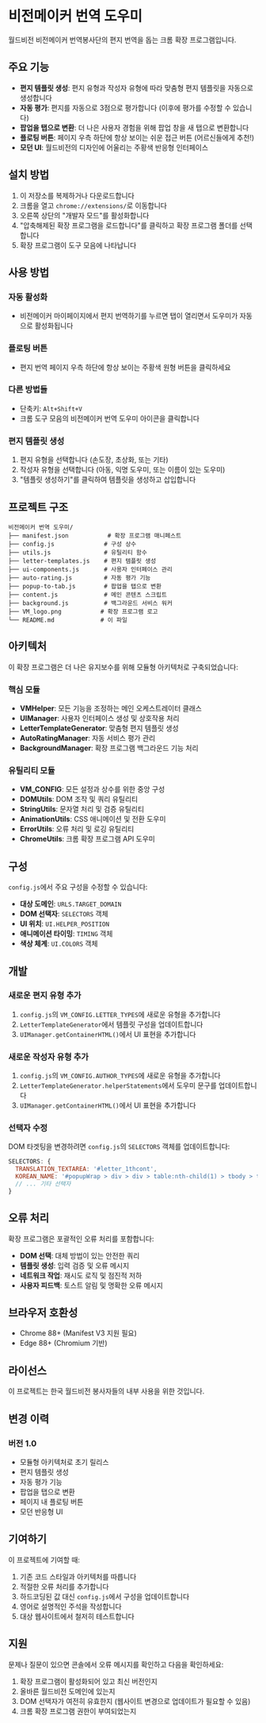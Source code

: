 # 비전메이커 번역 도우미

월드비전 비전메이커 번역봉사단의 편지 번역을 돕는 크롬 확장 프로그램입니다.

## 주요 기능

- **편지 템플릿 생성**: 편지 유형과 작성자 유형에 따라 맞춤형 편지 템플릿을 자동으로 생성합니다
- **자동 평가**: 편지를 자동으로 3점으로 평가합니다 (이후에 평가를 수정할 수 있습니다)
- **팝업을 탭으로 변환**: 더 나은 사용자 경험을 위해 팝업 창을 새 탭으로 변환합니다
- **플로팅 버튼**: 페이지 우측 하단에 항상 보이는 쉬운 접근 버튼 (어르신들에게 추천!)
- **모던 UI**: 월드비전의 디자인에 어울리는 주황색 반응형 인터페이스

## 설치 방법

1. 이 저장소를 복제하거나 다운로드합니다
2. 크롬을 열고 `chrome://extensions/`로 이동합니다
3. 오른쪽 상단의 "개발자 모드"를 활성화합니다
4. "압축해제된 확장 프로그램을 로드합니다"를 클릭하고 확장 프로그램 폴더를 선택합니다
5. 확장 프로그램이 도구 모음에 나타납니다

## 사용 방법

### 자동 활성화
- 비전메이커 마이페이지에서 편지 번역하기를 누르면 탭이 열리면서 도우미가 자동으로 활성화됩니다
  
### 플로팅 버튼
- 편지 번역 페이지 우측 하단에 항상 보이는 주황색 원형 버튼을 클릭하세요

### 다른 방법들
- 단축키: `Alt+Shift+V` 
- 크롬 도구 모음의 비전메이커 번역 도우미 아이콘을 클릭합니다 


### 편지 템플릿 생성
1. 편지 유형을 선택합니다 (손도장, 초상화, 또는 기타)
2. 작성자 유형을 선택합니다 (아동, 익명 도우미, 또는 이름이 있는 도우미)
3. "템플릿 생성하기"를 클릭하여 템플릿을 생성하고 삽입합니다

## 프로젝트 구조

```
비전메이커 번역 도우미/
├── manifest.json           # 확장 프로그램 매니페스트
├── config.js              # 구성 상수
├── utils.js               # 유틸리티 함수
├── letter-templates.js    # 편지 템플릿 생성
├── ui-components.js       # 사용자 인터페이스 관리
├── auto-rating.js         # 자동 평가 기능
├── popup-to-tab.js        # 팝업을 탭으로 변환
├── content.js             # 메인 콘텐츠 스크립트
├── background.js          # 백그라운드 서비스 워커
├── VM_logo.png           # 확장 프로그램 로고
└── README.md             # 이 파일
```

## 아키텍처

이 확장 프로그램은 더 나은 유지보수를 위해 모듈형 아키텍처로 구축되었습니다:

### 핵심 모듈

- **VMHelper**: 모든 기능을 조정하는 메인 오케스트레이터 클래스
- **UIManager**: 사용자 인터페이스 생성 및 상호작용 처리
- **LetterTemplateGenerator**: 맞춤형 편지 템플릿 생성
- **AutoRatingManager**: 자동 서비스 평가 관리
- **BackgroundManager**: 확장 프로그램 백그라운드 기능 처리

### 유틸리티 모듈

- **VM_CONFIG**: 모든 설정과 상수를 위한 중앙 구성
- **DOMUtils**: DOM 조작 및 쿼리 유틸리티
- **StringUtils**: 문자열 처리 및 검증 유틸리티
- **AnimationUtils**: CSS 애니메이션 및 전환 도우미
- **ErrorUtils**: 오류 처리 및 로깅 유틸리티
- **ChromeUtils**: 크롬 확장 프로그램 API 도우미

## 구성

`config.js`에서 주요 구성을 수정할 수 있습니다:

- **대상 도메인**: `URLS.TARGET_DOMAIN`
- **DOM 선택자**: `SELECTORS` 객체
- **UI 위치**: `UI.HELPER_POSITION`
- **애니메이션 타이밍**: `TIMING` 객체
- **색상 체계**: `UI.COLORS` 객체

## 개발

### 새로운 편지 유형 추가

1. `config.js`의 `VM_CONFIG.LETTER_TYPES`에 새로운 유형을 추가합니다
2. `LetterTemplateGenerator`에서 템플릿 구성을 업데이트합니다
3. `UIManager.getContainerHTML()`에서 UI 표현을 추가합니다

### 새로운 작성자 유형 추가

1. `config.js`의 `VM_CONFIG.AUTHOR_TYPES`에 새로운 유형을 추가합니다
2. `LetterTemplateGenerator.helperStatements`에서 도우미 문구를 업데이트합니다
3. `UIManager.getContainerHTML()`에서 UI 표현을 추가합니다

### 선택자 수정

DOM 타겟팅을 변경하려면 `config.js`의 `SELECTORS` 객체를 업데이트합니다:

```javascript
SELECTORS: {
  TRANSLATION_TEXTAREA: '#letter_1thcont',
  KOREAN_NAME: '#popupWrap > div > div > table:nth-child(1) > tbody > tr:nth-child(3) > td:nth-child(2)',
  // ... 기타 선택자
}
```

## 오류 처리

확장 프로그램은 포괄적인 오류 처리를 포함합니다:

- **DOM 선택**: 대체 방법이 있는 안전한 쿼리
- **템플릿 생성**: 입력 검증 및 오류 메시지
- **네트워크 작업**: 재시도 로직 및 점진적 저하
- **사용자 피드백**: 토스트 알림 및 명확한 오류 메시지

## 브라우저 호환성

- Chrome 88+ (Manifest V3 지원 필요)
- Edge 88+ (Chromium 기반)

## 라이선스

이 프로젝트는 한국 월드비전 봉사자들의 내부 사용을 위한 것입니다.

## 변경 이력

### 버전 1.0
- 모듈형 아키텍처로 초기 릴리스
- 편지 템플릿 생성
- 자동 평가 기능
- 팝업을 탭으로 변환
- 페이지 내 플로팅 버튼
- 모던 반응형 UI

## 기여하기

이 프로젝트에 기여할 때:

1. 기존 코드 스타일과 아키텍처를 따릅니다
2. 적절한 오류 처리를 추가합니다
3. 하드코딩된 값 대신 `config.js`에서 구성을 업데이트합니다
4. 영어로 설명적인 주석을 작성합니다
5. 대상 웹사이트에서 철저히 테스트합니다

## 지원

문제나 질문이 있으면 콘솔에서 오류 메시지를 확인하고 다음을 확인하세요:

1. 확장 프로그램이 활성화되어 있고 최신 버전인지
2. 올바른 월드비전 도메인에 있는지
3. DOM 선택자가 여전히 유효한지 (웹사이트 변경으로 업데이트가 필요할 수 있음)
4. 크롬 확장 프로그램 권한이 부여되었는지
